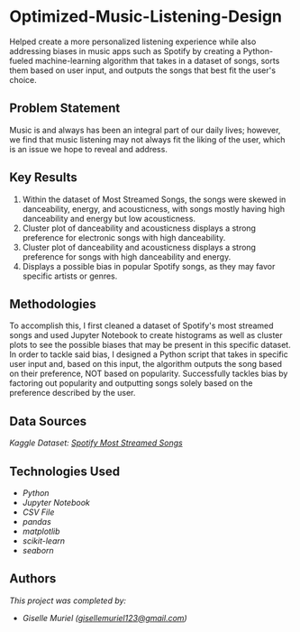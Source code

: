 # Optimized-Music-Listening-Design

Helped create a more personalized listening experience while also addressing biases in music apps such as Spotify by creating a Python-fueled machine-learning algorithm that takes in a dataset of songs, sorts them based on user input, and outputs the songs that best fit the user's choice.

## Problem Statement <!--- do not change this line -->

Music is and always has been an integral part of our daily lives; however, we find that music listening may not always fit the liking of the user, which is an issue we hope to reveal and address.

## Key Results <!--- do not change this line -->

1. Within the dataset of Most Streamed Songs, the songs were skewed in danceability, energy, and acousticness, with songs mostly having high danceability and energy but low acousticness.
2. Cluster plot of danceability and acousticness displays a strong preference for electronic songs with high danceability.
3. Cluster plot of danceability and acousticness displays a strong preference for songs with high danceability and energy.
4. Displays a possible bias in popular Spotify songs, as they may favor specific artists or genres.

## Methodologies <!--- do not change this line -->

To accomplish this, I first cleaned a dataset of Spotify's most streamed songs and used Jupyter Notebook to create histograms as well as cluster plots to see the possible biases that may be present in this specific dataset. In order to tackle said bias, I designed a Python script that takes in specific user input and, based on this input, the algorithm outputs the song based on their preference, NOT based on popularity. Successfully tackles bias by factoring out popularity and outputting songs solely based on the preference described by the user.

## Data Sources <!--- do not change this line -->

*Kaggle Dataset: [Spotify Most Streamed Songs](https://www.kaggle.com/datasets/abdulszz/spotify-most-streamed-songs/data)*

## Technologies Used <!--- do not change this line -->

- *Python*
- *Jupyter Notebook*
- *CSV File*
- *pandas*
- *matplotlib*
- *scikit-learn*
- *seaborn*

## Authors <!--- do not change this line -->

*This project was completed by:*
- *Giselle Muriel ([gisellemuriel123@gmail.com](mailto:gisellemuriel123@gmail.com))*
